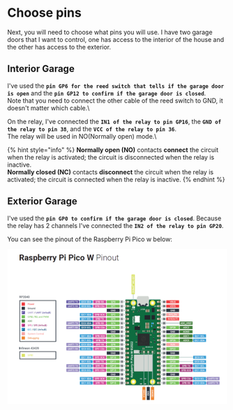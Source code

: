 # Choose pins

Next, you will need to choose what pins you will use. I have two garage doors that I want to control, one has access to the interior of the house and the other has access to the exterior.

## Interior Garage

I've used the **`pin GP6 for the reed switch that tells if the garage door is open`** and the **`pin GP12 to confirm if the garage door is closed`**.\
Note that you need to connect the other cable of the reed switch to GND, it doesn't matter which cable.\


On the relay, I've connected the **`IN1 of the relay to pin GP16`**, the **`GND of the relay to pin 38`**, and the **`VCC of the relay to pin 36`**.\
The relay will be used in NO(Normally open) mode.\


{% hint style="info" %}
**Normally open (NO)** contacts **connect** the circuit when the relay is activated; the circuit is disconnected when the relay is inactive.\
**Normally closed (NC)** contacts **disconnect** the circuit when the relay is activated; the circuit is connected when the relay is inactive.
{% endhint %}

## Exterior Garage

I've used the **`pin GP0 to confirm if the garage door is closed`**. Because the relay has 2 channels I've connected the **`IN2 of the relay to pin GP20`**.

You can see the pinout of the Raspberry Pi Pico w below:

![](https://github.com/dhabid/Garage-door-opener/raw/main/Images/PicoW-A4-Pinout.png)
